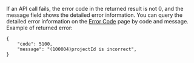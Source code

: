 If an API call fails, the error code in the returned result is not 0, and the message field shows the detailed error information. You can query the detailed error information on the [Error Code](/document/product/406/5903) page by code and message.
Example of returned error:

```
{
    "code": 5100,
    "message": "(100004)projectId is incorrect",
}
```

